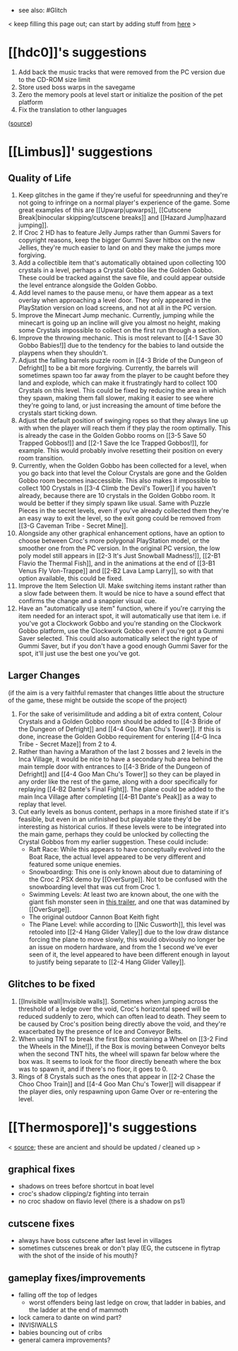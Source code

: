 - see also: #Glitch 

< keep filling this page out; can start by adding stuff from [here](https://discord.com/channels/313375426112389123/408694062862958592/1297501693247881297) >
# [[hdc0]]'s suggestions
1. Add back the music tracks that were removed from the PC version due to the CD-ROM size limit
2. Store used boss warps in the savegame
3. Zero the memory pools at level start or initialize the position of the pet platform
4. Fix the translation to other languages

([source](https://discord.com/channels/313375426112389123/408694062862958592/1297505641962672170))
# [[Limbus]]' suggestions
## Quality of Life
1. Keep glitches in the game if they're useful for speedrunning and they're not going to infringe on a normal player's experience of the game. Some great examples of this are [[Upwarp|upwarps]], [[Cutscene Break|binocular skipping/cutscene breaks]] and [[Hazard Jump|hazard jumping]].
2. If Croc 2 HD has to feature Jelly Jumps rather than Gummi Savers for copyright reasons, keep the bigger Gummi Saver hitbox on the new Jellies, they're much easier to land on and they make the jumps more forgiving.
3. Add a collectible item that's automatically obtained upon collecting 100 crystals in a level, perhaps a Crystal Gobbo like the Golden Gobbo. These could be tracked against the save file, and could appear outside the level entrance alongside the Golden Gobbo.
4. Add level names to the pause menu, or have them appear as a text overlay when approaching a level door. They only appeared in the PlayStation version on load screens, and not at all in the PC version.
5. Improve the Minecart Jump mechanic. Currently, jumping while the minecart is going up an incline will give you almost no height, making some Crystals impossible to collect on the first run through a section.
6. Improve the throwing mechanic. This is most relevant to [[4-1 Save 30 Gobbo Babies!]] due to the tendency for the babies to land outside the playpens when they shouldn't.
7. Adjust the falling barrels puzzle room in [[4-3 Bride of the Dungeon of Defright]] to be a bit more forgiving. Currently, the barrels will sometimes spawn too far away from the player to be caught before they land and explode, which can make it frustratingly hard to collect 100 Crystals on this level. This could be fixed by reducing the area in which they spawn, making them fall slower, making it easier to see where they're going to land, or just increasing the amount of time before the crystals start ticking down.
8. Adjust the default position of swinging ropes so that they always line up with when the player will reach them if they play the room optimally. This is already the case in the Golden Gobbo rooms on [[3-5 Save 50 Trapped Gobbos!]] and [[2-1 Save the Ice Trapped Gobbos!]], for example. This would probably involve resetting their position on every room transition.
9. Currently, when the Golden Gobbo has been collected for a level, when you go back into that level the Colour Crystals are gone and the Golden Gobbo room becomes inaccessible. This also makes it impossible to collect 100 Crystals in [[3-4 Climb the Devil's Tower]] if you haven't already, because there are 10 crystals in the Golden Gobbo room. It would be better if they simply spawn like usual. Same with Puzzle Pieces in the secret levels, even if you've already collected them they're an easy way to exit the level, so the exit gong could be removed from [[3-G Caveman Tribe - Secret Mine]].
10. Alongside any other graphical enhancement options, have an option to choose between Croc's more polygonal PlayStation model, or the smoother one from the PC version. In the original PC version, the low poly model still appears in [[2-3 It's Just Snowball Madness!]], [[2-B1 Flavio the Thermal Fish]], and in the animations at the end of [[3-B1 Venus Fly Von-Trappe]] and [[2-B2 Lava Lamp Larry]], so with that option available, this could be fixed.
11. Improve the Item Selection UI. Make switching items instant rather than a slow fade between them. It would be nice to have a sound effect that confirms the change and a snappier visual cue.
12. Have an "automatically use item" function, where if you're carrying the item needed for an interact spot, it will automatically use that item i.e. if you've got a Clockwork Gobbo and you're standing on the Clockwork Gobbo platform, use the Clockwork Gobbo even if you're got a Gummi Saver selected. This could also automatically select the right type of Gummi Saver, but if you don't have a good enough Gummi Saver for the spot, it'll just use the best one you've got.
## Larger Changes
(if the aim is a very faithful remaster that changes little about the structure of the game, these might be outside the scope of the project)

1. For the sake of verisimilitude and adding a bit of extra content, Colour Crystals and a Golden Gobbo room should be added to [[4-3 Bride of the Dungeon of Defright]] and [[4-4 Goo Man Chu's Tower]]. If this is done, increase the Golden Gobbo requirement for entering [[4-G Inca Tribe - Secret Maze]] from 2 to 4.
2. Rather than having a Marathon of the last 2 bosses and 2 levels in the Inca Village, it would be nice to have a secondary hub area behind the main temple door with entrances to [[4-3 Bride of the Dungeon of Defright]] and [[4-4 Goo Man Chu's Tower]] so they can be played in any order like the rest of the game, along with a door specifically for replaying [[4-B2 Dante's Final Fight]]. The plane could be added to the main Inca Village after completing [[4-B1 Dante's Peak]] as a way to replay that level.
3. Cut early levels as bonus content, perhaps in a more finished state if it's feasible, but even in an unfinished but playable state they'd be interesting as historical curios. If these levels were to be integrated into the main game, perhaps they could be unlocked by collecting the Crystal Gobbos from my earlier suggestion. These could include:
	  - Raft Race: While this appears to have conceptually evolved into the Boat Race, the actual level appeared to be very different and featured some unique enemies.
	  - Snowboarding: This one is only known about due to datamining of the Croc 2 PSX demo by [[OverSurge]]. Not to be confused with the snowboarding level that was cut from Croc 1.
	  - Swimming Levels: At least two are known about, the one with the giant fish monster seen in [this trailer](https://www.youtube.com/watch?v=DCtowzjpmaY), and one that was datamined by [[OverSurge]].
	  - The original outdoor Cannon Boat Keith fight
	  - The Plane Level: while according to [[Nic Cusworth]], this level was retooled into [[2-4 Hang Glider Valley]] due to the low draw distance forcing the plane to move slowly, this would obviously no longer be an issue on modern hardware, and from the 1 second we've ever seen of it, the level appeared to have been different enough in layout to justify being separate to [[2-4 Hang Glider Valley]].

## Glitches to be fixed
1. [[Invisible wall|Invisible walls]]. Sometimes when jumping across the threshold of a ledge over the void, Croc's horizontal speed will be reduced suddenly to zero, which can often lead to death. They seem to be caused by Croc's position being directly above the void, and they're exacerbated by the presence of Ice and Conveyor Belts.
2. When using TNT to break the first Box containing a Wheel on [[3-2 Find the Wheels in the Mine!]], if the Box is moving between Conveyor belts when the second TNT hits, the wheel will spawn far below where the box was. It seems to look for the floor directly beneath where the box was to spawn it, and if there's no floor, it goes to 0.
3. Rings of 8 Crystals such as the ones that appear in [[2-2 Chase the Choo Choo Train]] and [[4-4 Goo Man Chu's Tower]] will disappear if the player dies, only respawning upon Game Over or re-entering the level.
# [[Thermospore]]'s suggestions
< [source](https://discord.com/channels/313375426112389123/408694062862958592/1297503382717726740); these are ancient and should be updated / cleaned up >
## graphical fixes
- shadows on trees before shortcut in boat level
- croc's shadow clipping/z fighting into terrain
- no croc shadow on flavio level (there is a shadow on ps1)
## cutscene fixes
- always have boss cutscene after last level in villages
- sometimes cutscenes break or don't play (EG, the cutscene in flytrap with the shot of the inside of his mouth)?
## gameplay  fixes/improvements
- falling off the top of ledges
	- worst offenders being last ledge on crow, that ladder in babies, and the ladder at the end of mammoth
- lock camera to dante on wind part?
- INVISIWALLS
- babies bouncing out of cribs
- general camera improvements?
